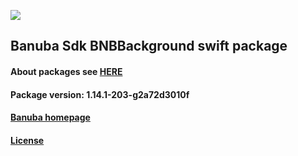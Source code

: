 [![](https://www.banuba.com/hubfs/Banuba_November2018/Images/Banuba%20SDK.png)](https://docs.banuba.com/face-ar-sdk-v1/ios/ios_overview)

## Banuba Sdk BNBBackground swift package

#### About packages see [HERE](https://docs.banuba.com/face-ar-sdk-v1/ios/ios_packages)

#### Package version: **1.14.1-203-g2a72d3010f**

#### **[Banuba homepage](https://banuba.com)**

#### **[License](https://www.banuba.com/terms)**
